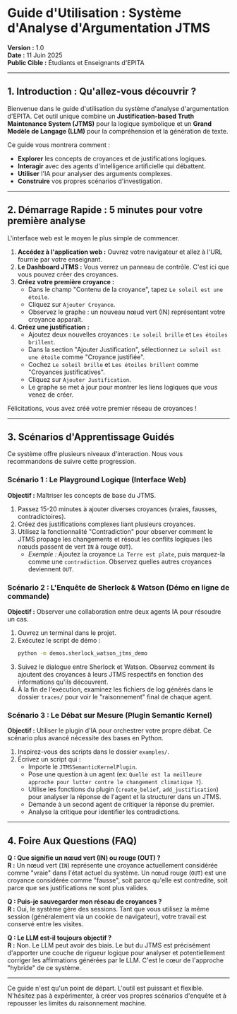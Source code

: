 # Guide d'Utilisation : Système d'Analyse d'Argumentation JTMS

**Version :** 1.0  
**Date :** 11 Juin 2025  
**Public Cible :** Étudiants et Enseignants d'EPITA

---

## 1. Introduction : Qu'allez-vous découvrir ?

Bienvenue dans le guide d'utilisation du système d'analyse d'argumentation d'EPITA. Cet outil unique combine un **Justification-based Truth Maintenance System (JTMS)** pour la logique symbolique et un **Grand Modèle de Langage (LLM)** pour la compréhension et la génération de texte.

Ce guide vous montrera comment :
- **Explorer** les concepts de croyances et de justifications logiques.
- **Interagir** avec des agents d'intelligence artificielle qui débattent.
- **Utiliser** l'IA pour analyser des arguments complexes.
- **Construire** vos propres scénarios d'investigation.

---

## 2. Démarrage Rapide : 5 minutes pour votre première analyse

L'interface web est le moyen le plus simple de commencer.

1.  **Accédez à l'application web :** Ouvrez votre navigateur et allez à l'URL fournie par votre enseignant.
2.  **Le Dashboard JTMS :** Vous verrez un panneau de contrôle. C'est ici que vous pouvez créer des croyances.
3.  **Créez votre première croyance :**
    - Dans le champ "Contenu de la croyance", tapez `Le soleil est une étoile`.
    - Cliquez sur `Ajouter Croyance`.
    - Observez le graphe : un nouveau nœud vert (IN) représentant votre croyance apparaît.
4.  **Créez une justification :**
    - Ajoutez deux nouvelles croyances : `Le soleil brille` et `Les étoiles brillent`.
    - Dans la section "Ajouter Justification", sélectionnez `Le soleil est une étoile` comme "Croyance justifiée".
    - Cochez `Le soleil brille` et `Les étoiles brillent` comme "Croyances justificatives".
    - Cliquez sur `Ajouter Justification`.
    - Le graphe se met à jour pour montrer les liens logiques que vous venez de créer.

Félicitations, vous avez créé votre premier réseau de croyances !

---

## 3. Scénarios d'Apprentissage Guidés

Ce système offre plusieurs niveaux d'interaction. Nous vous recommandons de suivre cette progression.

### Scénario 1 : Le Playground Logique (Interface Web)

**Objectif :** Maîtriser les concepts de base du JTMS.
1.  Passez 15-20 minutes à ajouter diverses croyances (vraies, fausses, contradictoires).
2.  Créez des justifications complexes liant plusieurs croyances.
3.  Utilisez la fonctionnalité "Contradiction" pour observer comment le JTMS propage les changements et résout les conflits logiques (les nœuds passent de vert `IN` à rouge `OUT`).
    - *Exemple :* Ajoutez la croyance `La Terre est plate`, puis marquez-la comme une `contradiction`. Observez quelles autres croyances deviennent `OUT`.

### Scénario 2 : L'Enquête de Sherlock & Watson (Démo en ligne de commande)

**Objectif :** Observer une collaboration entre deux agents IA pour résoudre un cas.
1.  Ouvrez un terminal dans le projet.
2.  Exécutez le script de démo :
    ```bash
    python -m demos.sherlock_watson_jtms_demo
    ```
3.  Suivez le dialogue entre Sherlock et Watson. Observez comment ils ajoutent des croyances à leurs JTMS respectifs en fonction des informations qu'ils découvrent.
4.  À la fin de l'exécution, examinez les fichiers de log générés dans le dossier `traces/` pour voir le "raisonnement" final de chaque agent.

### Scénario 3 : Le Débat sur Mesure (Plugin Semantic Kernel)

**Objectif :** Utiliser le plugin d'IA pour orchestrer votre propre débat.
Ce scénario plus avancé nécessite des bases en Python.
1.  Inspirez-vous des scripts dans le dossier `examples/`.
2.  Écrivez un script qui :
    - Importe le `JTMSSemanticKernelPlugin`.
    - Pose une question à un agent (ex: `Quelle est la meilleure approche pour lutter contre le changement climatique ?`).
    - Utilise les fonctions du plugin (`create_belief`, `add_justification`) pour analyser la réponse de l'agent et la structurer dans un JTMS.
    - Demande à un second agent de critiquer la réponse du premier.
    - Analyse la critique pour identifier les contradictions.

---

## 4. Foire Aux Questions (FAQ)

**Q : Que signifie un nœud vert (IN) ou rouge (OUT) ?**  
**R :** Un nœud vert (`IN`) représente une croyance actuellement considérée comme "vraie" dans l'état actuel du système. Un nœud rouge (`OUT`) est une croyance considérée comme "fausse", soit parce qu'elle est contredite, soit parce que ses justifications ne sont plus valides.

**Q : Puis-je sauvegarder mon réseau de croyances ?**  
**R :** Oui, le système gère des sessions. Tant que vous utilisez la même session (généralement via un cookie de navigateur), votre travail est conservé entre les visites.

**Q : Le LLM est-il toujours objectif ?**  
**R :** Non. Le LLM peut avoir des biais. Le but du JTMS est précisément d'apporter une couche de rigueur logique pour analyser et potentiellement corriger les affirmations générées par le LLM. C'est le cœur de l'approche "hybride" de ce système.

---

Ce guide n'est qu'un point de départ. L'outil est puissant et flexible. N'hésitez pas à expérimenter, à créer vos propres scénarios d'enquête et à repousser les limites du raisonnement machine.